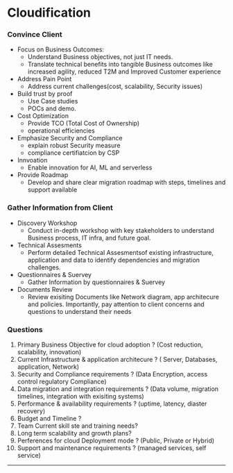 # Cloudification

### Convince Client
- Focus on Business Outcomes: 
  - Understand Business objectives, not just IT needs.
  - Translate technical benefits into tangible Business outcomes like increased agility, reduced T2M and Improved Customer experience
- Address Pain Point
  - Address current challenges(cost, scalability, Security issues)
- Build trust by proof
  - Use Case studies
  - POCs and demo.
- Cost Optimization
  - Provide TCO (Total Cost of Ownership)
  - operational efficiencies
- Emphasize Security and Compliance
  - explain robust Security measure
  - compliance certifiatcion by CSP
- Innvoation 
  - Enable innovation for AI, ML and serverless
- Provide Roadmap
  - Develop and share clear migration roadmap with steps, timelines and support available 

### Gather Information from Client
- Discovery Workshop
  - Conduct in-depth workshop with key stakeholders to understand Business process, IT infra, and future goal.
- Technical Assesments
  - Perform detailed Technical Assesmentsof existing infrastructure, application and data to identify dependencies and migration challenges.
- Questionnaires & Suervey
  - Gather Information by questionnaires & Suervey
- Documents Review
  - Review exisiting Documents like Network diagram, app architecure and policies.
Importantly, pay attention to client concerns and questions to understand their needs

### Questions
1. Primary Business Objective for cloud adoption ? (Cost reduction, scalability, innovation)
2. Current Infrastructure & application architecure ? ( Server, Databases, application, Network)
3. Security and Compliance requirements ? (Data Encryption, access control regulatory Compliance)
4. Data migration and integration requirements ? (Data volume, migration timelines, integration with exisiting systems)
5. Performance & availability requirements ? (uptime, latency, diaster recovery)
6. Budget and Timeline ?
7. Team Current skill ste and training needs?
8. Long term scalability and growth plans?
9. Perferences for cloud Deployment mode ? (Public, Private or Hybrid)
10. Support and maintenance requirements ? (managed services, self service)

--------------


